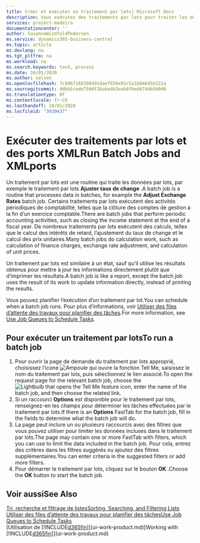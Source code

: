 ```yaml
---
title: Créer et exécuter un traitement par lots| Microsoft Docs
description: Vous exécutez des traitements par lots pour traiter les données et mettre à jour les informations, par exemple, pour élaborer des activités périodiques de comptabilité, ou effectuer des calculs.
services: project-madeira
documentationcenter: ''
author: SusanneWindfeldPedersen
ms.service: dynamics365-business-central
ms.topic: article
ms.devlang: na
ms.tgt_pltfrm: na
ms.workload: na
ms.search.keywords: task, process
ms.date: 10/01/2020
ms.author: solsen
ms.openlocfilehash: 7c9d67168308491daef838e91c5a1b84645b222a
ms.sourcegitcommit: ddbb5cede750df1baba4b3eab8fbed6744b5b9d6
ms.translationtype: HT
ms.contentlocale: fr-CH
ms.lasthandoff: 10/01/2020
ms.locfileid: "3920437"
---
```

# <a name="run-batch-jobs-and-xmlports"></a><span data-ttu-id="a9209-103">Exécuter des traitements par lots et des ports XML</span><span class="sxs-lookup"><span data-stu-id="a9209-103">Run Batch Jobs and XMLports</span></span>
<span data-ttu-id="a9209-104">Un traitement par lots est une routine qui traite les données par lots, par exemple le traitement par lots **Ajuster taux de change** .</span><span class="sxs-lookup"><span data-stu-id="a9209-104">A batch job is a routine that processes data in batches, for example the **Adjust Exchange Rates** batch job.</span></span> <span data-ttu-id="a9209-105">Certains traitements par lots exécutent des activités périodiques de comptabilité, telles que la clôture des comptes de gestion à la fin d’un exercice comptable.</span><span class="sxs-lookup"><span data-stu-id="a9209-105">There are batch jobs that perform periodic accounting activities, such as closing the income statement at the end of a fiscal year.</span></span> <span data-ttu-id="a9209-106">De nombreux traitements par lots exécutent des calculs, telles que le calcul des intérêts de retard, l’ajustement du taux de change et le calcul des prix unitaires.</span><span class="sxs-lookup"><span data-stu-id="a9209-106">Many batch jobs do calculation work, such as calculation of finance charges, exchange rate adjustment, and calculation of unit prices.</span></span>

<span data-ttu-id="a9209-107">Un traitement par lots est similaire à un état, sauf qu’il utilise les résultats obtenus pour mettre à jour les informations directement plutôt que d’imprimer les résultats.</span><span class="sxs-lookup"><span data-stu-id="a9209-107">A batch job is like a report, except the batch job uses the result of its work to update information directly, instead of printing the results.</span></span>

<span data-ttu-id="a9209-108">Vous pouvez planifier l’exécution d’un traitement par lot.</span><span class="sxs-lookup"><span data-stu-id="a9209-108">You can schedule when a batch job runs.</span></span> <span data-ttu-id="a9209-109">Pour plus d’informations, voir [Utiliser des files d’attente des travaux pour planifier des tâches](admin-job-queues-schedule-tasks.md).</span><span class="sxs-lookup"><span data-stu-id="a9209-109">For more information, see [Use Job Queues to Schedule Tasks](admin-job-queues-schedule-tasks.md).</span></span>

## <a name="to-run-a-batch-job"></a><span data-ttu-id="a9209-110">Pour exécuter un traitement par lots</span><span class="sxs-lookup"><span data-stu-id="a9209-110">To run a batch job</span></span>
1. <span data-ttu-id="a9209-111">Pour ouvrir la page de demande du traitement par lots approprié, choisissez l’icone ![Ampoule qui ouvre la fonction Tell Me](media/ui-search/search_small.png "Dites-moi ce que vous voulez faire"), saisissez le nom du traitement par lots, puis sélectionnez le lien associé.</span><span class="sxs-lookup"><span data-stu-id="a9209-111">To open the request page for the relevant batch job, choose the ![Lightbulb that opens the Tell Me feature](media/ui-search/search_small.png "Tell me what you want to do") icon, enter the name of the batch job, and then choose the related link.</span></span>
2. <span data-ttu-id="a9209-112">Si un raccourci **Options** est disponible pour le traitement par lots, renseignez-en les champs pour déterminer les tâches effectuées par le traitement par lots.</span><span class="sxs-lookup"><span data-stu-id="a9209-112">If there is an **Options** FastTab for the batch job, fill in the fields to determine what the batch job will do.</span></span>
3. <span data-ttu-id="a9209-113">La page peut inclure un ou plusieurs raccourcis avec des filtres que vous pouvez utiliser pour limiter les données incluses dans le traitement par lots.</span><span class="sxs-lookup"><span data-stu-id="a9209-113">The page may contain one or more FastTab with filters, which you can use to limit the data included in the batch job.</span></span> <span data-ttu-id="a9209-114">Pour cela, entrez des critères dans les filtres suggérés ou ajoutez des filtres supplémentaires.</span><span class="sxs-lookup"><span data-stu-id="a9209-114">You can enter criteria in the suggested filters or add more filters.</span></span>
4. <span data-ttu-id="a9209-115">Pour démarrer le traitement par lots, cliquez sur le bouton **OK** .</span><span class="sxs-lookup"><span data-stu-id="a9209-115">Choose the **OK** button to start the batch job.</span></span>

## <a name="see-also"></a><span data-ttu-id="a9209-116">Voir aussi</span><span class="sxs-lookup"><span data-stu-id="a9209-116">See Also</span></span>
[<span data-ttu-id="a9209-117">Tri, recherche et filtrage de listes</span><span class="sxs-lookup"><span data-stu-id="a9209-117">Sorting, Searching, and Filtering Lists</span></span>](ui-enter-criteria-filters.md)  
[<span data-ttu-id="a9209-118">Utiliser des files d’attente des travaux pour planifier des tâches</span><span class="sxs-lookup"><span data-stu-id="a9209-118">Use Job Queues to Schedule Tasks</span></span>](admin-job-queues-schedule-tasks.md)  
<span data-ttu-id="a9209-119">[Utilisation de [!INCLUDE[d365fin](includes/d365fin_md.md)]](ui-work-product.md)</span><span class="sxs-lookup"><span data-stu-id="a9209-119">[Working with [!INCLUDE[d365fin](includes/d365fin_md.md)]](ui-work-product.md)</span></span>
